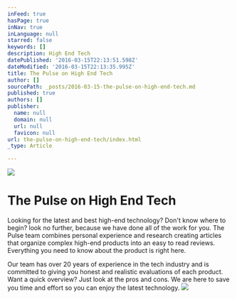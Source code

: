 ```yaml
---
inFeed: true
hasPage: true
inNav: true
inLanguage: null
starred: false
keywords: []
description: High End Tech
datePublished: '2016-03-15T22:13:51.598Z'
dateModified: '2016-03-15T22:13:35.995Z'
title: The Pulse on High End Tech
author: []
sourcePath: _posts/2016-03-15-the-pulse-on-high-end-tech.md
published: true
authors: []
publisher:
  name: null
  domain: null
  url: null
  favicon: null
url: the-pulse-on-high-end-tech/index.html
_type: Article

---
```

![](https://the-grid-user-content.s3-us-west-2.amazonaws.com/bfb9edb6-74c7-4772-a760-101835f52d21.png)

# The Pulse on High End Tech

Looking for the latest and best high-end technology?
Don't know where to begin? look no further, because we have done all of the work for you. The Pulse team combines personal experience and research creating articles that organize complex high-end products into an easy to read reviews. Everything you need to know about the product is right here.

Our team has over 20 years of experience in the tech industry and is committed to giving you honest and realistic evaluations of each product. Want a quick overview? Just look at the pros and cons. We are here to save you time and effort so you can enjoy the latest technology.
![](https://the-grid-user-content.s3-us-west-2.amazonaws.com/21212fb7-a66a-4b0f-a494-2b736a73042f.png)